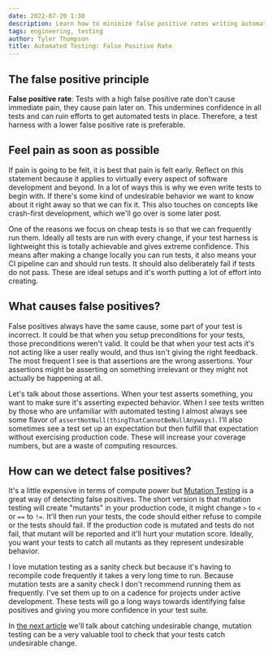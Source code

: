 ```yaml
---
date: 2022-07-20 1:30
description: Learn how to minimize false positive rates writing automated tests. Learn about the different processes and tools that can help with a low false positive rates.
tags: engineering, testing
author: Tyler Thompson
title: Automated Testing: False Positive Rate
---
```


## The false positive principle
**False positive rate**: Tests with a high false positive rate don't cause immediate pain, they cause pain later on. This undermines confidence in all tests and can ruin efforts to get automated tests in place. Therefore, a test harness with a lower false positive rate is preferable.

## Feel pain as soon as possible
If pain is going to be felt, it is best that pain is felt early. Reflect on this statement because it applies to virtually every aspect of software development and beyond. In a lot of ways this is why we even write tests to begin with. If there's some kind of undesirable behavior we want to know about it right away so that we can fix it. This also touches on concepts like crash-first development, which we'll go over is some later post.

One of the reasons we focus on cheap tests is so that we can frequently run them. Ideally all tests are run with every change, if your test harness is lightweight this is totally achievable and gives extreme confidence. This means after making a change locally you can run tests, it also means your CI pipeline can and should run tests. It should also deliberately fail if tests do not pass. These are ideal setups and it's worth putting a lot of effort into creating.

## What causes false positives?
False positives always have the same cause, some part of your test is incorrect. It could be that when you setup preconditions for your tests, those preconditions weren't valid. It could be that when your test acts it's not acting like a user really would, and thus isn't giving the right feedback. The most frequent I see is that assertions are the wrong assertions. Your assertions might be asserting on something irrelevant or they might not actually be happening at all.

Let's talk about those assertions. When your test asserts something, you want to make sure it's asserting expected behavior. When I see tests written by those who are unfamiliar with automated testing I almost always see some flavor of `assertNotNull(thingThatCannotBeNullAnyways)`. I'll also sometimes see a test set up an expectation but then fulfill that expectation without exercising production code. These will increase your coverage numbers, but are a waste of computing resources.

## How can we detect false positives?
It's a little expensive in terms of compute power but [Mutation Testing](https://en.wikipedia.org/wiki/Mutation_testing) is a great way of detecting false positives. The short version is that mutation testing will create "mutants" in your production code, it might change `>` to `<` or `==` to `!=`. It'll then run your tests, the code should either refuse to compile or the tests should fail. If the production code is mutated and tests do not fail, that mutant will be reported and it'll hurt your mutation score. Ideally, you want your tests to catch all mutants as they represent undesirable behavior.

I love mutation testing as a sanity check but because it's having to recompile code frequently it takes a very long time to run. Because mutation tests are a sanity check I don't recommend running them as frequently. I've set them up to on a cadence for projects under active development. These tests will go a long ways towards identifying false positives and giving you more confidence in your test suite.

In [the next article](https://www.aprincipalengineer.com/blog/automated-testing-ability-to-catch-undesirable-change/index.html) we'll talk about catching undesirable change, mutation testing can be a very valuable tool to check that your tests catch undesirable change.